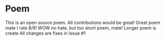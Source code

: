 # Poem
This is an open source poem. All contributions would be great!
Great poem mate I rate 8/8!
WOW no hate, but too short poem, mate!
Longer poem is create
All changes are fixes in Issue #1
